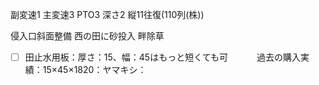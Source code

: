 副変速1
主変速3
PTO3
深さ2
縦11往復(110列(株))

侵入口斜面整備
西の田に砂投入
畔除草

- [ ] 田止水用板：厚さ：15、幅：45はもっと短くても可
　　　過去の購入実績：15×45×1820：ヤマキシ：
